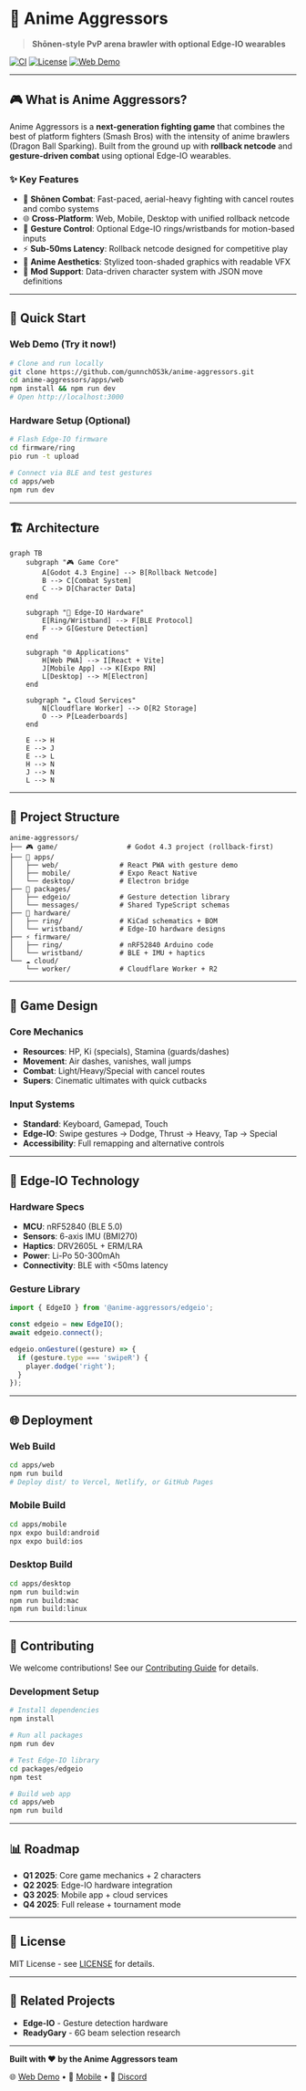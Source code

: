 # 🥊 Anime Aggressors

> **Shōnen-style PvP arena brawler with optional Edge-IO wearables**

[![CI](https://img.shields.io/github/workflow/status/gunnchOS3k/anime-aggressors/Deploy%20to%20GitHub%20Pages?style=flat-square)](https://github.com/gunnchOS3k/anime-aggressors/actions)
[![License](https://img.shields.io/badge/license-MIT-blue?style=flat-square)](LICENSE)
[![Web Demo](https://img.shields.io/badge/Web%20Demo-Live-brightgreen?style=flat-square)](https://gunnchOS3k.github.io/anime-aggressors)

---

## 🎮 **What is Anime Aggressors?**

Anime Aggressors is a **next-generation fighting game** that combines the best of platform fighters (Smash Bros) with the intensity of anime brawlers (Dragon Ball Sparking). Built from the ground up with **rollback netcode** and **gesture-driven combat** using optional Edge-IO wearables.

### ✨ **Key Features**

* 🥊 **Shōnen Combat**: Fast-paced, aerial-heavy fighting with cancel routes and combo systems
* 🌐 **Cross-Platform**: Web, Mobile, Desktop with unified rollback netcode
* 🎯 **Gesture Control**: Optional Edge-IO rings/wristbands for motion-based inputs
* ⚡ **Sub-50ms Latency**: Rollback netcode designed for competitive play
* 🎨 **Anime Aesthetics**: Stylized toon-shaded graphics with readable VFX
* 🔧 **Mod Support**: Data-driven character system with JSON move definitions

---

## 🚀 **Quick Start**

### **Web Demo** (Try it now!)

```bash
# Clone and run locally
git clone https://github.com/gunnchOS3k/anime-aggressors.git
cd anime-aggressors/apps/web
npm install && npm run dev
# Open http://localhost:3000
```

### **Hardware Setup** (Optional)

```bash
# Flash Edge-IO firmware
cd firmware/ring
pio run -t upload

# Connect via BLE and test gestures
cd apps/web
npm run dev
```

---

## 🏗️ **Architecture**

```mermaid
graph TB
    subgraph "🎮 Game Core"
        A[Godot 4.3 Engine] --> B[Rollback Netcode]
        B --> C[Combat System]
        C --> D[Character Data]
    end
    
    subgraph "🔗 Edge-IO Hardware"
        E[Ring/Wristband] --> F[BLE Protocol]
        F --> G[Gesture Detection]
    end
    
    subgraph "🌐 Applications"
        H[Web PWA] --> I[React + Vite]
        J[Mobile App] --> K[Expo RN]
        L[Desktop] --> M[Electron]
    end
    
    subgraph "☁️ Cloud Services"
        N[Cloudflare Worker] --> O[R2 Storage]
        O --> P[Leaderboards]
    end
    
    E --> H
    E --> J
    E --> L
    H --> N
    J --> N
    L --> N
```

---

## 📁 **Project Structure**

```
anime-aggressors/
├── 🎮 game/                 # Godot 4.3 project (rollback-first)
├── 📱 apps/
│   ├── web/               # React PWA with gesture demo
│   ├── mobile/            # Expo React Native
│   └── desktop/           # Electron bridge
├── 🔧 packages/
│   ├── edgeio/            # Gesture detection library
│   └── messages/          # Shared TypeScript schemas
├── 🔌 hardware/
│   ├── ring/              # KiCad schematics + BOM
│   └── wristband/         # Edge-IO hardware designs
├── ⚡ firmware/
│   ├── ring/              # nRF52840 Arduino code
│   └── wristband/         # BLE + IMU + haptics
└── ☁️ cloud/
    └── worker/            # Cloudflare Worker + R2
```

---

## 🎯 **Game Design**

### **Core Mechanics**

* **Resources**: HP, Ki (specials), Stamina (guards/dashes)
* **Movement**: Air dashes, vanishes, wall jumps
* **Combat**: Light/Heavy/Special with cancel routes
* **Supers**: Cinematic ultimates with quick cutbacks

### **Input Systems**

* **Standard**: Keyboard, Gamepad, Touch
* **Edge-IO**: Swipe gestures → Dodge, Thrust → Heavy, Tap → Special
* **Accessibility**: Full remapping and alternative controls

---

## 🔬 **Edge-IO Technology**

### **Hardware Specs**

* **MCU**: nRF52840 (BLE 5.0)
* **Sensors**: 6-axis IMU (BMI270)
* **Haptics**: DRV2605L + ERM/LRA
* **Power**: Li-Po 50-300mAh
* **Connectivity**: BLE with <50ms latency

### **Gesture Library**

```typescript
import { EdgeIO } from '@anime-aggressors/edgeio';

const edgeio = new EdgeIO();
await edgeio.connect();

edgeio.onGesture((gesture) => {
  if (gesture.type === 'swipeR') {
    player.dodge('right');
  }
});
```

---

## 🌐 **Deployment**

### **Web Build**

```bash
cd apps/web
npm run build
# Deploy dist/ to Vercel, Netlify, or GitHub Pages
```

### **Mobile Build**

```bash
cd apps/mobile
npx expo build:android
npx expo build:ios
```

### **Desktop Build**

```bash
cd apps/desktop
npm run build:win
npm run build:mac
npm run build:linux
```

---

## 🤝 **Contributing**

We welcome contributions! See our [Contributing Guide](CONTRIBUTING.md) for details.

### **Development Setup**

```bash
# Install dependencies
npm install

# Run all packages
npm run dev

# Test Edge-IO library
cd packages/edgeio
npm test

# Build web app
cd apps/web
npm run build
```

---

## 📊 **Roadmap**

* **Q1 2025**: Core game mechanics + 2 characters
* **Q2 2025**: Edge-IO hardware integration
* **Q3 2025**: Mobile app + cloud services
* **Q4 2025**: Full release + tournament mode

---

## 📄 **License**

MIT License - see [LICENSE](LICENSE) for details.

---

## 🔗 **Related Projects**

* **Edge-IO** \- Gesture detection hardware
* **ReadyGary** \- 6G beam selection research

---

**Built with ❤️ by the Anime Aggressors team**

🌐 [Web Demo](https://gunnchOS3k.github.io/anime-aggressors) • 📱 [Mobile](https://github.com/gunnchOS3k/anime-aggressors) • 💬 [Discord](https://discord.gg/anime-aggressors)